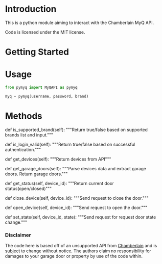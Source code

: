 # Introduction

This is a python module aiming to interact with the Chamberlain MyQ API.

Code is licensed under the MIT license.

Getting Started
===============

# Usage

```python
from pymyq import MyQAPI as pymyq

myq = pymyq(username, password, brand)
```

# Methods

def is_supported_brand(self):
"""Return true/false based on supported brands list and input."""

def is_login_valid(self):
"""Return true/false based on successful authentication."""

def get_devices(self):
"""Return devices from API"""

def get_garage_doors(self):
"""Parse devices data and extract garage doors. Return garage doors."""
       
def get_status(self, device_id):
"""Return current door status(open/closed)"""

def close_device(self, device_id):
"""Send request to close the door."""

def open_device(self, device_id):
"""Send request to open the door."""

def set_state(self, device_id, state):
"""Send request for request door state change."""

### Disclaimer

The code here is based off of an unsupported API from [Chamberlain](http://www.chamberlain.com/) and is subject to change without notice. The authors claim no responsibility for damages to your garage door or property by use of the code within.
